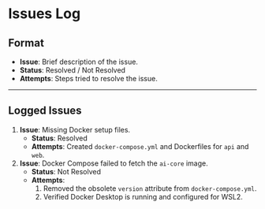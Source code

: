 # Issues Log

## Format
- **Issue**: Brief description of the issue.
- **Status**: Resolved / Not Resolved
- **Attempts**: Steps tried to resolve the issue.

---

## Logged Issues

1. **Issue**: Missing Docker setup files.
   - **Status**: Resolved
   - **Attempts**: Created `docker-compose.yml` and Dockerfiles for `api` and `web`.
2. **Issue**: Docker Compose failed to fetch the `ai-core` image.
   - **Status**: Not Resolved
   - **Attempts**:
     1. Removed the obsolete `version` attribute from `docker-compose.yml`.
     2. Verified Docker Desktop is running and configured for WSL2.